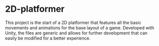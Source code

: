 # 2D-platformer
This project is the start of a 2D platformer that features all the basic movements and animations for the base layout of a game. Developed with Unity, the files are generic and allows for further development that can easily be modified for a better experience.
